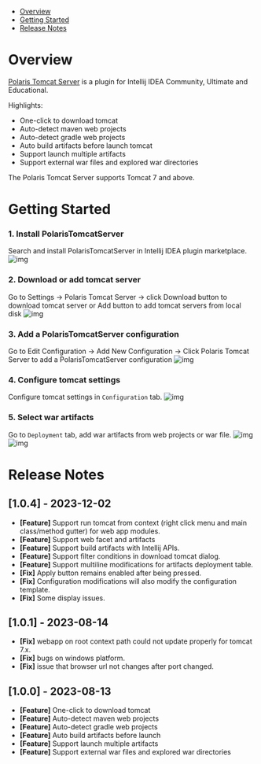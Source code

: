 - [Overview](#overview)
- [Getting Started](#getting-started)
- [Release Notes](#release-notes)

# Overview
[Polaris Tomcat Server](https://plugins.jetbrains.com/plugin/22429-polaris-tomcat-server) is a plugin for Intellij IDEA Community, Ultimate and Educational.  

Highlights:
- One-click to download tomcat
- Auto-detect maven web projects
- Auto-detect gradle web projects
- Auto build artifacts before launch tomcat
- Support launch multiple artifacts
- Support external war files and explored war directories

The Polaris Tomcat Server supports Tomcat 7 and above.

# Getting Started
### 1. Install PolarisTomcatServer
Search and install PolarisTomcatServer in Intellij IDEA plugin marketplace.
![img](./images/00-PolarisTomcatServer-install.png)

### 2. Download or add tomcat server
Go to Settings -> Polaris Tomcat Server -> click Download button to download tomcat server or Add button to add tomcat servers from local disk
![img](./images/01-PolarisTomcatServer-add-tomcat.png)

### 3. Add a PolarisTomcatServer configuration
Go to Edit Configuration -> Add New Configuration -> Click Polaris Tomcat Server to add a PolarisTomcatServer configuration
![img](./images/02-PolarisTomcatServer-add-configuration.png)

### 4. Configure tomcat settings
Configure tomcat settings in `Configuration` tab.
![img](./images/03-PolarisTomcatServer-configuration.png)

### 5. Select war artifacts
Go to `Deployment` tab, add war artifacts from web projects or war file.
![img](./images/04-PolarisTomcatServer-deployment.png)
![img](./images/05-PolarisTomcatServer-select-artifacts.png)

# Release Notes
## [1.0.4] - 2023-12-02
- **[Feature]** Support run tomcat from context (right click menu and main class/method gutter) for web app modules.
- **[Feature]** Support web facet and artifacts
- **[Feature]** Support build artifacts with Intellij APIs.
- **[Feature]** Support filter conditions in download tomcat dialog.
- **[Feature]** Support multiline modifications for artifacts deployment table.
- **[Fix]** Apply button remains enabled after being pressed.
- **[Fix]** Configuration modifications will also modify the configuration template.
- **[Fix]** Some display issues.
## [1.0.1] - 2023-08-14
- **[Fix]** webapp on root context path could not update properly for tomcat 7.x.
- **[Fix]** bugs on windows platform.
- **[Fix]** issue that browser url not changes after port changed.

## [1.0.0] - 2023-08-13
- **[Feature]** One-click to download tomcat
- **[Feature]** Auto-detect maven web projects 
- **[Feature]** Auto-detect gradle web projects 
- **[Feature]** Auto build artifacts before launch 
- **[Feature]** Support launch multiple artifacts 
- **[Feature]** Support external war files and explored war directories


